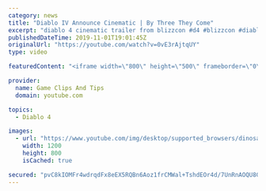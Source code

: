 ```yaml
---
category: news
title: "Diablo IV Announce Cinematic | By Three They Come"
excerpt: "diablo 4 cinematic trailer from blizzcon #d4 #blizzcon #diablo."
publishedDateTime: 2019-11-01T19:01:45Z
originalUrl: "https://youtube.com/watch?v=0vE3rAjtqUY"
type: video

featuredContent: "<iframe width=\"800\" height=\"500\" frameborder=\"0\" src=\"https://www.youtube.com/embed/0vE3rAjtqUY\" allow=\"accelerometer; autoplay; encrypted-media; gyroscope; picture-in-picture\" allowfullscreen></iframe>"

provider:
  name: Game Clips And Tips
  domain: youtube.com

topics:
  - Diablo 4

images:
  - url: "https://www.youtube.com/img/desktop/supported_browsers/dinosaur.png"
    width: 1200
    height: 800
    isCached: true

secured: "pvC8kIOMFr4wdrqdFx8eEX5RQBn6Aoz1frCMWal+TshdEOr4d/7UnRnAOQU8Galk7cZGQUY28EfwW7YAueTvNp4aG3T8V/JLn43Fko/xBUUIt5mCmFzM8dG8OueyWiMFdNARqKd/20xyLPiYw+o/kmk96h8EU4wWwdv+FWrsLesv70Wf+OjWGjHoFgru0jfMzEx1FSPwA0PzOcPvnydzrJdBvQhVgMxg6tBss6eAL0pXYFxFutRX0mFeWX6aAYgqwScYknJTrIkpYTQldhqweKCuXPSe6Q7rLES73MRW7cgLC+JBzMTSzQ4jwpi+FK4Uscj6iBXPzbGFCVIq+fW1OHFcG/q/UteK+2mBHqP7AIYMUUPT31pN59ejjq+b5RfWo0HOPkm/ywJRewVZYz7TAA==;thz5qdf4IjRBEC8qRewn9A=="
---
```


